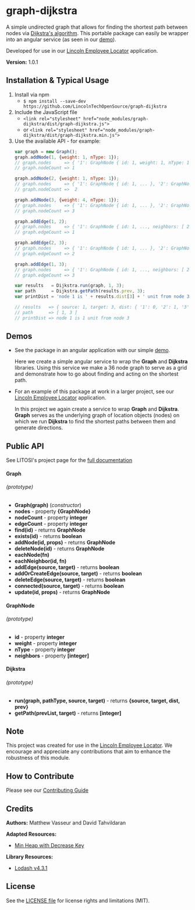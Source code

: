 # graph-dijkstra

A simple undirected graph that allows for finding the shortest path between nodes
via [Dijkstra's algorithm](https://en.wikipedia.org/wiki/Dijkstra%27s_algorithm#Using_a_priority_queue).
This portable package can easily be wrapper into an angular service (as seen in our [demo](demo)).

Developed for use in our [Lincoln Employee Locator][lincoln-gps] application.


**Version:** 1.0.1

## Installation & Typical Usage

1. Install via npm
   * `$ npm install --save-dev https://github.com/LincolnTechOpenSource/graph-dijkstra`
2. Include the JavaScript file
   * `<link rel="stylesheet" href="node_modules/graph-dijkstra/dist/graph-dijkstra.js">`
   * or `<link rel="stylesheet" href="node_modules/graph-dijkstra/dist/graph-dijkstra.min.js">`
3. Use the available API - for example:
   ```javascript
   var graph = new Graph();
   graph.addNode(1, {weight: 1, nType: 1});
   // graph.nodes     => { '1': GraphNode { id: 1, weight: 1, nType: 1, neighbors: [] } }
   // graph.nodeCount => 1

   graph.addNode(2, {weight: 1, nType: 1});
   // graph.nodes     => { '1': GraphNode { id: 1, ... }, '2': GraphNode { id: 2, ... } }
   // graph.nodeCount =>  2

   graph.addNode(3, {weight: 4, nType: 1});
   // graph.nodes     => { '1': GraphNode { id: 1, ... }, '2': GraphNode { id: 2, ... }, '3': GraphNode { id: 3, weight: 4, ... } }
   // graph.nodeCount => 3

   graph.addEdge(1, 2);
   // graph.nodes     => { '1': GraphNode { id: 1, ..., neighbors: [ 2 ] }, '2': GraphNode { id: 2, ..., neighbors: [ 1 ] }, '3': GraphNode { id: 3, ...} }
   // graph.edgeCount => 1

   graph.addEdge(2, 3);
   // graph.nodes     => { '1': GraphNode { id: 1, ... }, '2': GraphNode { id: 2, ..., neighbors: [ 1, 3 ] }, '3': GraphNode { id: 3, ..., neighbors: [ 2 ] } }
   // graph.edgeCount => 2

   graph.addEdge(1, 3);
   // graph.nodes     => { '1': GraphNode { id: 1, ..., neighbors: [ 2, 3 ] }, '2': GraphNode { id: 2, ... }, '3': GraphNode { id: 3, ..., neighbors: [ 2, 1 ] } }
   // graph.edgeCount => 3

   var results   = Dijkstra.run(graph, 1, 3);
   var path      = Dijkstra.getPath(results.prev, 3);
   var printDist = 'node 1 is ' + results.dist[3] + ' unit from node 3'

   // results   => { source: 1, target: 3, dist: { '1': 0, '2': 1, '3': 1 }, prev: { '1': 1, '2': 1, '3': 1 } }
   // path      => [ 1, 3 ]
   // printDist => node 1 is 1 unit from node 3
   ```

## Demos

* See the package in an angular application with our simple [demo](https://lincolntechopensource.github.io/graph-dijkstra/demo).

   Here we create a simple angular service to wrap the **Graph** and **Dijkstra** libraries.
   Using this service we make a 36 node graph to serve as a grid and demonstrate
   how to go about finding and acting on the shortest path.

* For an example of this package at work in a larger project, see our
[Lincoln Employee Locator](lincoln-gps) application.

   In this project we again create a service to wrap **Graph** and **Dijkstra**.
   **Graph** serves as the underlying graph of location objects (nodes) on which
   we run **Dijkstra** to find the shortest paths between them and generate directions.

## Public API

See LITOSI's project page for the [full documentation](https://lincolntechopensource.github.io/graph-dijkstra/docs)

#### Graph
###### (prototype)
* **Graph(graph)** (*constructor*)
* **nodes** - property **{GraphNode}**
* **nodeCount** - property **integer**
* **edgeCount** - property **integer**
* **find(id)**  -  returns **GraphNode**
* **exists(id)**  -  returns **boolean**
* **addNode(id, props)**  -  returns **GraphNode**
* **deleteNode(id)**  -  returns **GraphNode**
* **eachNode(fn)**
* **eachNeighbor(id, fn)**
* **addEdge(source, target)**  -  returns **boolean**
* **addOrCreateEdge(source, target)**  -  returns **boolean**
* **deleteEdge(source, target)**  -  returns **boolean**
* **connected(source, target)**  -  returns **boolean**
* **update(id, props)** -             returns **GraphNode**

#### GraphNode
###### (prototype)
* **id** - property **integer**
* **weight** - property **integer**
* **nType** - property **integer**
* **neighbors** - property **[integer]**

#### Dijkstra
###### (prototype)
* **run(graph, pathType, source, target)** - returns **{source, target, dist, prev}**
* **getPath(prevList, target)** - returns **[integer]**

## Note

This project was created for use in the [Lincoln Employee Locator](lincoln-gps).
We encourage and appreciate any contributions that aim to enhance the robustness of this module.

[lincoln-gps]: https://github.com/LincolnTechOpenSource/lincoln-gps


## How to Contribute

Please see our [Contributing Guide](CONTRIBUTING.md)


## Credits

**Authors:** Matthew Vasseur and David Tahvildaran

**Adapted Resources:**
   * [Min Heap with Decrease Key](https://github.com/rombdn/js-binaryheap-decreasekey)

**Library Resources:**
   * [Lodash v4.3.1](https://www.npmjs.com/package/lodash)

## License

See the [LICENSE file](LICENSE) for license rights and limitations (MIT).
